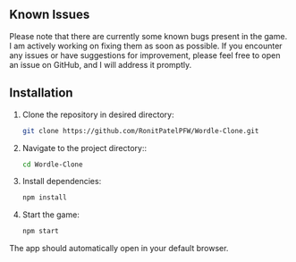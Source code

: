 
## Known Issues
Please note that there are currently some known bugs present in the game. I am actively working on fixing them as soon as possible.
If you encounter any issues or have suggestions for improvement, please feel free to open an issue on GitHub, and I will address it promptly.

## Installation
1. Clone the repository in desired directory:
   ```bash
   git clone https://github.com/RonitPatelPFW/Wordle-Clone.git
2. Navigate to the project directory::
   ```bash
   cd Wordle-Clone
3. Install dependencies:
   ```bash
   npm install
3. Start the game:
   ```bash
   npm start

The app should automatically open in your default browser.
